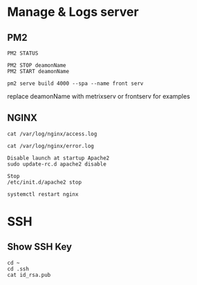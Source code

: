 # Manage & Logs server
## PM2
```
PM2 STATUS

PM2 STOP deamonName
PM2 START deamonName

pm2 serve build 4000 --spa --name front serv
```
replace deamonName with metrixserv or frontserv for examples

## NGINX
```
cat /var/log/nginx/access.log

cat /var/log/nginx/error.log

Disable launch at startup Apache2
sudo update-rc.d apache2 disable

Stop
/etc/init.d/apache2 stop
```
```
systemctl restart nginx
```
# SSH
## Show SSH Key
```
cd ~
cd .ssh
cat id_rsa.pub
```
